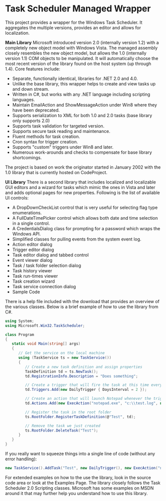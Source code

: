 # Task Scheduler Managed Wrapper
This project provides a wrapper for the Windows Task Scheduler. It aggregates the multiple versions, provides an editor and allows for localization.

**Main Library**
Microsoft introduced version 2.0 (internally version 1.2) with a completely new object model with Windows Vista. The managed assembly closely resembles the new object model, but allows the 1.0 (internally version 1.1) COM objects to be manipulated. It will automatically choose the most recent version of the library found on the host system (up through 1.4). Core features include:

* Separate, functionally identical, libraries for .NET 2.0 and 4.0.
* Unlike the base library, this wrapper helps to create and view tasks up and down stream.
* Written in C#, but works with any .NET language including scripting languages.
* Maintain EmailAction and ShowMessageAction under Win8 where they have been deprecated.
* Supports serialization to XML for both 1.0 and 2.0 tasks (base library only supports 2.0)
* Supports task validation for targeted version.
* Supports secure task reading and maintenance.
* Fluent methods for task creation.
* Cron syntax for trigger creation.
* Supports "custom" triggers under Win8 and later.
* Numerous work-arounds and checks to compensate for base library shortcomings.

The project is based on work the originator started in January 2002 with the 1.0 library that is currently hosted on CodeProject.

**UI Library**
There is a second library that includes localized and localizable GUI editors and a wizard for tasks which mimic the ones in Vista and later and adds optional pages for new properties. Following is the list of available UI controls:

* A DropDownCheckList control that is very useful for selecting flag type enumerations.
* A FullDateTimePicker control which allows both date and time selection in a single control.
* A CredentialsDialog class for prompting for a password which wraps the Windows API.
* Simplified classes for pulling events from the system event log.
* Action editor dialog
* Trigger editor dialog
* Task editor dialog and tabbed control
* Event viewer dialog
* Task / task folder selection dialog
* Task history viewer
* Task run-times viewer
* Task creation wizard
* Task service connection dialog
* Sample Code

There is a help file included with the download that provides an overview of the various classes. Below is a brief example of how to use the library from C#.

```csharp
using System;
using Microsoft.Win32.TaskScheduler;

class Program
{
   static void Main(string[] args)
   {
      // Get the service on the local machine
      using (TaskService ts = new TaskService())
      {
         // Create a new task definition and assign properties
         TaskDefinition td = ts.NewTask();
         td.RegistrationInfo.Description = "Does something";

         // Create a trigger that will fire the task at this time every other day
         td.Triggers.Add(new DailyTrigger { DaysInterval = 2 });

         // Create an action that will launch Notepad whenever the trigger fires
         td.Actions.Add(new ExecAction("notepad.exe", "c:\\test.log", null));

         // Register the task in the root folder
         ts.RootFolder.RegisterTaskDefinition(@"Test", td);

         // Remove the task we just created
         ts.RootFolder.DeleteTask("Test");
      }
   }
}
```

If you really want to squeeze things into a single line of code (without any error handling):

```csharp
new TaskService().AddTask("Test", new DailyTrigger(), new ExecAction("notepad.exe"));
```

For extended examples on how to the use the library, look in the source code area or look at the Examples Page. The library closely follows the Task Scheduler 2.0 Scripting classes. Microsoft has some examples on MSDN around it that may further help you understand how to use this library.
